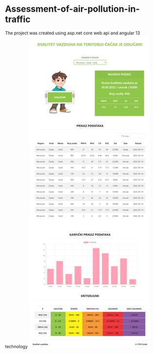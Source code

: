 # Assessment-of-air-pollution-in-traffic
The project was created using asp.net core web api and angular 13 technology
![](https://github.com/cirkovicstefan/Assessment-of-air-pollution-in-traffic-/blob/main/animacija.gif)
 
